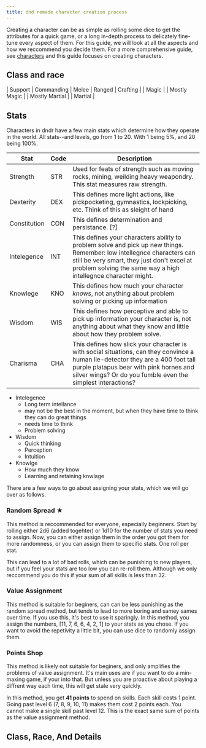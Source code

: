 ```yaml
---
title: dnd remade character creation process
---
```


Creating a character can be as simple as rolling some dice to get the attributes for a quick game, or a long in-depth process to delicately fine-tune every aspect of them. For this guide, we will look at all the aspects and how we reccommend you decide them. For a more comprehensive guide, see [characters](../characters) and this guide focuses on creating characters. 

## Class and race

| Support        | Commanding | Melee | Ranged | Crafting |
| Magic          | 
| Mostly Magic   | 
| Mostly Martial | 
| Martial        | 

## Stats

Characters in dndr have a few main stats which determine how they operate in the world. All stats--and levels, go from 1 to 20. With 1 being 5%, and 20 being 100%. 

| Stat | Code | Description | 
| ---- | ---- | --- |
| Strength | STR | Used for feats of strength such as moving rocks, mining, weilding heavy weapondry. This stat measures raw strength. | 
| Dexterity | DEX | This defines more light actions, like pickpocketing, gymnastics, lockpicking, etc. Think of this as sleight of hand | 
| Constitution | CON | This defines determination and persistance. [?] | 
| Intelegence | INT | This defines your characters ability to problem solve and pick up new things. Remember: low intellegnce characters can still be very smart, they just don't excel at problem solving the same way a high intellegnce character might. |
| Knowlege | KNO | This defines how much your character *knows*, not anything about problem solving or picking up information |
| Wisdom | WIS | This defines how perceptive and able to pick up information your character is, not anything about what they know and little about how they problem solve. | 
| Charisma | CHA | This defines how slick your character is with social situations, can they convince a human lie-detector they are a 400 foot tall purple platapus bear with pink hornes and silver wings? Or do you fumble even the simplest interactions? |

- Intelegence
    - Long term intellance
    - may not be the best in the moment, but when they have time to think they can do great things
    - needs time to think
    - Problem solving
- Wisdom 
    - Quick thinking
    - Perception
    - Intuition
- Knowlge 
    - How much they know
    - Learning and retaining knwlage

There are a few ways to go about assigning your stats, which we will go over as follows. 

### Random Spread <span class="yellow-2">★</span>
This method is reccommended for everyone, especially beginners. Start by rolling either 2d6 (added togehter) or 1d10 for the number of stats you need to assign. Now, you can either assign them in the order you got them for more randomness, or you can assign them to specific stats. One roll per stat. 

This can lead to a lot of bad rolls, which can be punishing to new players, but if you feel your stats are too low you can re-roll them. Although we only reccommend you do this if your sum of all skills is less than 32.

### Value Assignment
This method is suitable for beginers, can can be less punishing as the random spread method, but tends to lead to more boring and samey sames over time. If you use this, it's best to use it sparingly. In this method, you assign the numbers, [11, 7, 6, 6, 4, 2, 1] to your stats as you chose. If you want to avoid the repetivity a little bit, you can use dice to randomly assign them. 

### Points Shop
This method is likely not suitable for beginers, and only amplifies the problems of value assignment. It's main uses are if you want to do a min-maxing game, if your into that. But unless you are proactive about playing a diffrent way each time, this will get stale very quickly.

In this method, you get **41 points** to spend on skills. Each skill costs 1 point. Going past level 6 (7, 8, 9, 10, 11) makes them cost 2 points each. You cannot make a single skill past level 12. This is the exact same sum of points as the value assignment method. 

## Class, Race, And Details



<!-- <div class="tab-group">
<input type="radio" id="melee" name="mytabs" checked="checked">
<label for="melee">Melee</label>
<div class="tab">
<h3>PC Specs</h3>
<p>Okay I don't know much about hardware, but here is the list of my specs I got. Also, all prices are in $CAD, and the price on the quote WHEN I GOT THE PC, prices may fluctuate. If your curious, I got it at MemoryExpress, i'm not payed to promote them or anything they we're just really nice and provided a great service! </p>
<table>
    <tr>
        <th>Role</th>
        <th>Part</th>
        <th>Cost ($CAD)</th>
    </tr>
    <tr>
        <td>Motherboard</td>
        <td>ASUS PRIME B550M-A/CSM w/ DDR4-3200, 7.1 Audio, Gigabit LAN</td>
        <td><a href="https://www.memoryexpress.com/Products/MX00112587" target="_blank" rel="noreferrer noopener">149.99</a></td>
    </tr>
    <tr>
        <td>RAM</td>
        <td>G.SKILL Ripjaws V Series 16GB PC4-25600 Dual Channel DDR4 Kit (2x 8GB)</td>
        <td><a href="https://www.memoryexpress.com/Products/MX59266" target="_blank" rel="noreferrer noopener">72.99</a></td>
    </tr>
    <tr>
        <td>SSD</td>
        <td>Western Digital SN570 NVMe M.2 SSD Solid State Drive, 500GB</td>
        <td><a href="https://www.memoryexpress.com/Products/MX00119355" target="_blank" rel="noreferrer noopener">69.99</a></td>
    </tr>
    <tr>
        <td>Power Supply</td>
        <td>Cooler Master MasterWatt 650W Semi-Fanless Modular 80+ Bronze Power Supply</td>
        <td><a href="https://www.memoryexpress.com/Products/MX70185" target="_blank" rel="noreferrer noopener">74.99</a></td>
    </tr>
    <tr>
        <td>Case</td>
        <td>Corsair Carbide Series SPEC-DELTA RGB Mid Tower, Black w/ Tempered Glass</td>
        <td><a href="https://www.memoryexpress.com/Products/MX76263" target="_blank" rel="noreferrer noopener">84.99</a></td>
    </tr>
    <tr>
        <td>CPU</td>
        <td>AMD RyzenTM 5 5600X Processor, 3.7GHz w/ 6 Cores / 12 Threads</td>
        <td><a href="https://www.memoryexpress.com/Products/MX00114455" target="_blank" rel="noreferrer noopener">264.99</a></td>
    </tr>
    <tr>
        <td>GPU</td>
        <td>Radeon RX 6500 XT GAMING OC 4GB PCI-E w/ HDMI, DP</td>
        <td><a href="https://www.memoryexpress.com/Products/MX00120002" target="_blank" rel="noreferrer noopener">259.99</a></td>
    </tr>
</table> 
<br>
<p>they also assembled it, that was 50$CAD</p>
<p>I use linux, so I didn't get charged for a windows key because I asked them to not include one. If your curious my current distro is <a href="https://getfedora.org/en/workstation/">Fedora Workstation</a> 37</p>

<p>My keyboard is the <a href="https://drop.com/buy/drop-ctrl-mechanical-keyboard?defaultSelectionIds=965751%2C965753">massdrop  CTRL</a>. It's a geat keyboard and works perfectly 99% of the time. Sometimes it has issues connecting to my PC when I restart it (windows linux and mac) but other than that its great!</p>

<p>My mouse is the razer basalisk and it has failed like twice in the year or two that ive had it, I cannot reccommend it so I wont link it. Would not buy another razer product. </p>

<p>I got two monitors off facebook marketplace, they are pretty decent.</p>
</div> -->